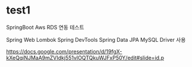 # test1
SpringBoot Aws RDS 연동 테스트


Spring Web
Lombok
Spring DevTools
Spring Data JPA
MySQL Driver 사용


https://docs.google.com/presentation/d/19fgX-kXeQqiNJMaA9mZVIdkj551vlOQTQkuWJFxP50Y/edit#slide=id.p
